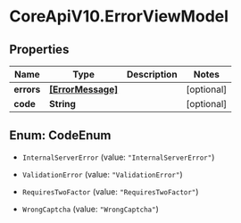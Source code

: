 # CoreApiV10.ErrorViewModel

## Properties
Name | Type | Description | Notes
------------ | ------------- | ------------- | -------------
**errors** | [**[ErrorMessage]**](ErrorMessage.md) |  | [optional] 
**code** | **String** |  | [optional] 


<a name="CodeEnum"></a>
## Enum: CodeEnum


* `InternalServerError` (value: `"InternalServerError"`)

* `ValidationError` (value: `"ValidationError"`)

* `RequiresTwoFactor` (value: `"RequiresTwoFactor"`)

* `WrongCaptcha` (value: `"WrongCaptcha"`)




